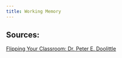 ```yaml
---
title: Working Memory
---
```



## Sources: 
[Flipping Your Classroom: Dr. Peter E. Doolittle](https://www.youtube.com/watch?v=pR-SKUqikxM)